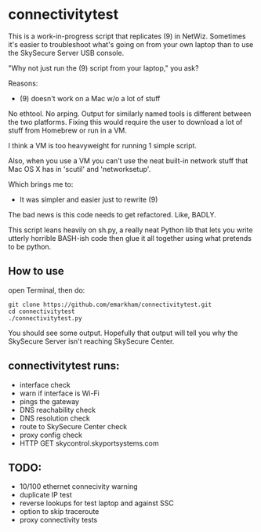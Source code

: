 # connectivitytest

This is a work-in-progress script that replicates (9) in NetWiz.
Sometimes it's easier to troubleshoot what's going on from your own laptop than to use the SkySecure Server USB console.

 "Why not just run the (9) script from your laptop," you ask?

 Reasons:

 - (9) doesn't work on a Mac w/o a lot of stuff

 No ethtool. No arping. Output for similarly named tools is different between the two platforms.
 Fixing this would require the user to download a lot of stuff from Homebrew or run in a VM.

 I think a VM is too heavyweight for running 1 simple script.

 Also, when you use a VM you can't use the neat built-in network stuff that Mac OS X has in 'scutil' and 'networksetup'.

 Which brings me to:

 - It was simpler and easier just to rewrite (9)


 The bad news is this code needs to get refactored. Like, BADLY.

 This script leans heavily on sh.py, a really neat Python lib that lets you write utterly horrible BASH-ish code
 then glue it all together using what pretends to be python.

## How to use

open Terminal, then do:

    git clone https://github.com/emarkham/connectivitytest.git
    cd connectivitytest
    ./connectivitytest.py

You should see some output. Hopefully that output will tell you why the SkySecure Server isn't reaching SkySecure Center.

## connectivitytest runs:

- interface check
- warn if interface is Wi-Fi
- pings the gateway
- DNS reachability check
- DNS resolution check
- route to SkySecure Center check
- proxy config check
- HTTP GET skycontrol.skyportsystems.com

## TODO:

- 10/100 ethernet connecivity warning
- duplicate IP test
- reverse lookups for test laptop and against SSC
- option to skip traceroute
- proxy connectivity tests